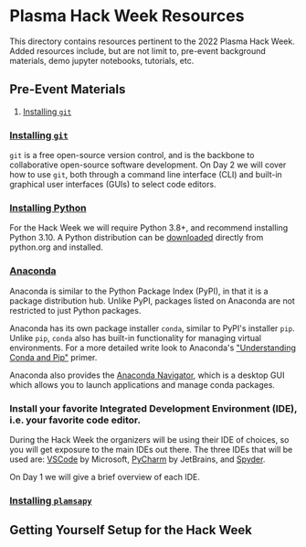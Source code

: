 # Plasma Hack Week Resources

This directory contains resources pertinent to the 2022 Plasma Hack Week.
Added resources include, but are not limit to, pre-event background
materials, demo jupyter notebooks, tutorials, etc.

## Pre-Event Materials

1. [Installing `git`](#Installing-git)

### [Installing `git`](https://git-scm.com/book/en/v2/Getting-Started-Installing-Git)
    
`git` is a free open-source version control, and is the backbone to
collaborative open-source software development.  On Day 2 we will
cover how to use `git`, both through a command line interface (CLI)
and built-in graphical user interfaces (GUIs) to select code editors.

### [Installing Python](https://docs.plasmapy.org/en/stable/install.html#installing-python)

For the Hack Week we will require Python 3.8+, and recommend
installing Python 3.10.  A Python distribution can be
[downloaded](https://www.python.org/downloads/) directly from
python.org and installed.

### [Anaconda](https://www.anaconda.com/)

Anaconda is similar to the Python Package Index (PyPI), in that it
is a package distribution hub.  Unlike PyPI, packages listed on
Anaconda are not restricted to just Python packages.

Anaconda has its own package installer `conda`, similar to PyPI's
installer `pip`.  Unlike `pip`, `conda` also has built-in functionality
for managing virtual environments.  For a more detailed write look
to Anaconda's
["Understanding Conda and Pip"](https://www.anaconda.com/blog/understanding-conda-and-pip)
primer.

Anaconda also provides the
[Anaconda Navigator](https://docs.anaconda.com/anaconda/navigator/), which
is a desktop GUI which allows you to launch applications and manage conda
packages.

### Install your favorite Integrated Development Environment (IDE), i.e. your favorite code editor.

During the Hack Week the organizers will be using their IDE of choices, so you
will get exposure to the main IDEs out there.  The three IDEs that will be
used are: [VSCode](https://code.visualstudio.com/) by Microsoft, 
[PyCharm](https://www.jetbrains.com/pycharm/) by JetBrains, and 
[Spyder](https://www.spyder-ide.org/).

On Day 1 we will give a brief overview of each IDE.

### [Installing `plamsapy`](https://docs.plasmapy.org/en/stable/install.html)


## Getting Yourself Setup for the Hack Week



[//]: # (## Day 1 Resources)

[//]: # (## Day 2 Resources)

[//]: # (## Day 3 Resources)

[//]: # (## Day 4 & 5 Resources)

